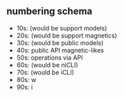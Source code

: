 ## numbering schema

  - 10s:       (would be support models)
  - 20s:       (would be support magnetics)
  - 30s:       (would be public models)
  - 40s:       public API magnetic-likes
  - 50s:       operations via API
  - 60s:       (would be niCLI)
  - 70s:       (would be iCLI)
  - 80s:       w
  - 90s:       i
